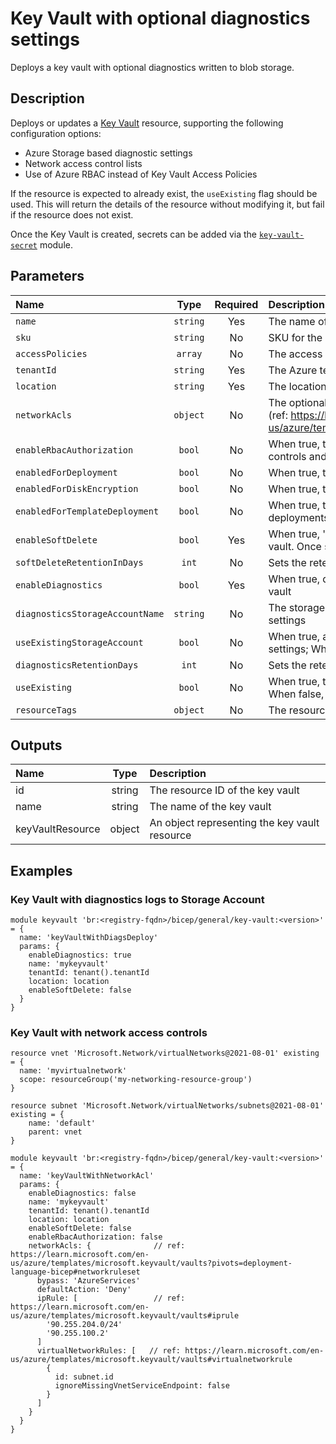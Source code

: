 # Key Vault with optional diagnostics settings

Deploys a key vault with optional diagnostics written to blob storage.

## Description

Deploys or updates a [Key Vault](https://azure.microsoft.com/en-us/products/key-vault/) resource, supporting the following configuration options:
* Azure Storage based diagnostic settings
* Network access control lists
* Use of Azure RBAC instead of Key Vault Access Policies

If the resource is expected to already exist, the `useExisting` flag should be used. This will return the details of the resource without modifying it, but fail if the resource does not exist.

Once the Key Vault is created, secrets can be added via the [`key-vault-secret`](https://github.com/endjin/Endjin.RecommendedPractices.Bicep/tree/main/modules/general/key-vault-secret) module.

## Parameters

| Name                            | Type     | Required | Description                                                                                                                                                   |
| :------------------------------ | :------: | :------: | :------------------------------------------------------------------------------------------------------------------------------------------------------------ |
| `name`                          | `string` | Yes      | The name of the key vault                                                                                                                                     |
| `sku`                           | `string` | No       | SKU for the key vault                                                                                                                                         |
| `accessPolicies`                | `array`  | No       | The access policies for the key vault                                                                                                                         |
| `tenantId`                      | `string` | Yes      | The Azure tenantId of the key vault                                                                                                                           |
| `location`                      | `string` | Yes      | The location of the key vault                                                                                                                                 |
| `networkAcls`                   | `object` | No       | The optional network rules securing access to the key vault (ref: https://learn.microsoft.com/en-us/azure/templates/microsoft.keyvault/vaults#networkruleset) |
| `enableRbacAuthorization`       | `bool`   | No       | When true, the key vault uses Azure RBAC-based access controls and any specified access policy will be ignored                                                |
| `enabledForDeployment`          | `bool`   | No       | When true, the key vault will be accessible by deployments                                                                                                    |
| `enabledForDiskEncryption`      | `bool`   | No       | When true, the key vault will be accessible for disk encryption                                                                                               |
| `enabledForTemplateDeployment`  | `bool`   | No       | When true, the key vault will be accessible by ARM deployments                                                                                                |
| `enableSoftDelete`              | `bool`   | Yes      | When true, 'soft delete' functionality is enabled for this key vault. Once set to true, it cannot be reverted to false.                                       |
| `softDeleteRetentionInDays`     | `int`    | No       | Sets the retention policy if this key vault is soft deleted                                                                                                   |
| `enableDiagnostics`             | `bool`   | Yes      | When true, diagnostics settings will be enabled for the key vault                                                                                             |
| `diagnosticsStorageAccountName` | `string` | No       | The storage account name to be used for key vault diagnostic settings                                                                                         |
| `useExistingStorageAccount`     | `bool`   | No       | When true, an existing storage account be used for diagnotics settings; When false, the storage account is created/updated                                    |
| `diagnosticsRetentionDays`      | `int`    | No       | Sets the retention policy for diagnostics settings data, in days                                                                                              |
| `useExisting`                   | `bool`   | No       | When true, the details of an existing key vault will be returned; When false, the key vault is created/updated                                                |
| `resourceTags`                  | `object` | No       | The resource tags applied to resources                                                                                                                        |

## Outputs

| Name             | Type   | Description                                   |
| :--------------- | :----: | :-------------------------------------------- |
| id               | string | The resource ID of the key vault              |
| name             | string | The name of the key vault                     |
| keyVaultResource | object | An object representing the key vault resource |

## Examples

### Key Vault with diagnostics logs to Storage Account

```bicep
module keyvault 'br:<registry-fqdn>/bicep/general/key-vault:<version>' = {
  name: 'keyVaultWithDiagsDeploy'
  params: {
    enableDiagnostics: true
    name: 'mykeyvault'
    tenantId: tenant().tenantId
    location: location
    enableSoftDelete: false
  }
}
```

### Key Vault with network access controls

```bicep
resource vnet 'Microsoft.Network/virtualNetworks@2021-08-01' existing = {
  name: 'myvirtualnetwork'
  scope: resourceGroup('my-networking-resource-group')
}

resource subnet 'Microsoft.Network/virtualNetworks/subnets@2021-08-01' existing = {
    name: 'default'
    parent: vnet
}

module keyvault 'br:<registry-fqdn>/bicep/general/key-vault:<version>' = {
  name: 'keyVaultWithNetworkAcl'
  params: {
    enableDiagnostics: false
    name: 'mykeyvault'
    tenantId: tenant().tenantId
    location: location
    enableSoftDelete: false
    enableRbacAuthorization: false
    networkAcls: {              // ref: https://learn.microsoft.com/en-us/azure/templates/microsoft.keyvault/vaults?pivots=deployment-language-bicep#networkruleset
      bypass: 'AzureServices'
      defaultAction: 'Deny'
      ipRule: [                 // ref: https://learn.microsoft.com/en-us/azure/templates/microsoft.keyvault/vaults#iprule
        '90.255.204.0/24'
        '90.255.100.2'
      ]
      virtualNetworkRules: [   // ref: https://learn.microsoft.com/en-us/azure/templates/microsoft.keyvault/vaults#virtualnetworkrule
        {
          id: subnet.id
          ignoreMissingVnetServiceEndpoint: false
        }
      ]
    }
  }
}
```